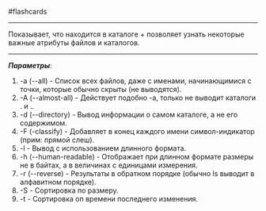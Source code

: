 #flashcards 
***
Показывает, что находится в каталоге + позволяет узнать некоторые важные атрибуты файлов и каталогов.
***
***Параметры***:
1. -a (--all) - Список всех файлов, даже с именами, начинающимися с точки, которые обычно скрыты (не выводятся).
2. -A (--almost-all) - Действует подобно -a, только не выводит каталоги . и ..
3. -d (--directory) - Вывод информации о самом каталоге, а не его содержимом.
4. -F (-classify) - Добавляет в конец каждого имени символ-индикатор (прим: прямой слеш).
5. -l - Вывод с использованием длинного формата.
6. -h (--human-readable) - Отображает при длинном формате размеры не в байтах, а в величинах с единицами измерения.
7. -r (--reverse) - Результаты в обратном порядке (обычно ls выводит в алфавитном порядке).
8. -S - Сортировка по размеру.
9. -t - Сортировка оп времени последнего изменения.